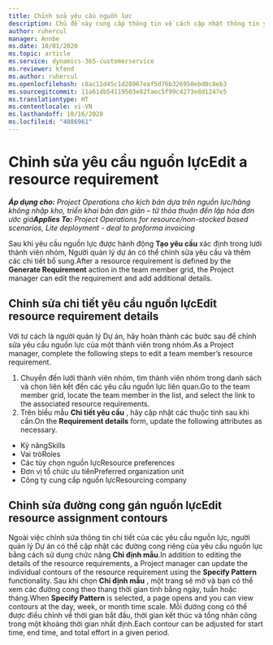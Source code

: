 ```yaml
---
title: Chỉnh sửa yêu cầu nguồn lực
description: Chủ đề này cung cấp thông tin về cách cập nhật thông tin yêu cầu nguồn lực.
author: ruhercul
manager: Annbe
ms.date: 10/01/2020
ms.topic: article
ms.service: dynamics-365-customerservice
ms.reviewer: kfend
ms.author: ruhercul
ms.openlocfilehash: c8ac11d45c1d28967eaf5d76b326950ebd0c8eb3
ms.sourcegitcommit: 11a61db54119503e82faec5f99c4273e8d1247e5
ms.translationtype: HT
ms.contentlocale: vi-VN
ms.lasthandoff: 10/16/2020
ms.locfileid: "4086961"
---
```

# <a name="edit-a-resource-requirement"></a><span data-ttu-id="26593-103">Chỉnh sửa yêu cầu nguồn lực</span><span class="sxs-lookup"><span data-stu-id="26593-103">Edit a resource requirement</span></span>

<span data-ttu-id="26593-104">_**Áp dụng cho:** Project Operations cho kịch bản dựa trên nguồn lực/hàng không nhập kho, triển khai bản đơn giản – từ thỏa thuận đến lập hóa đơn ước giá_</span><span class="sxs-lookup"><span data-stu-id="26593-104">_**Applies To:** Project Operations for resource/non-stocked based scenarios, Lite deployment - deal to proforma invoicing_</span></span>

<span data-ttu-id="26593-105">Sau khi yêu cầu nguồn lực được hành động **Tạo yêu cầu** xác định trong lưới thành viên nhóm, Người quản lý dự án có thể chỉnh sửa yêu cầu và thêm các chi tiết bổ sung.</span><span class="sxs-lookup"><span data-stu-id="26593-105">After a resource requirement is defined by the **Generate Requirement** action in the team member grid, the Project manager can edit the requirement and add additional details.</span></span>

## <a name="edit-resource-requirement-details"></a><span data-ttu-id="26593-106">Chỉnh sửa chi tiết yêu cầu nguồn lực</span><span class="sxs-lookup"><span data-stu-id="26593-106">Edit resource requirement details</span></span>

<span data-ttu-id="26593-107">Với tư cách là người quản lý Dự án, hãy hoàn thành các bước sau để chỉnh sửa yêu cầu nguồn lực của một thành viên trong nhóm.</span><span class="sxs-lookup"><span data-stu-id="26593-107">As a Project manager, complete the following steps to edit a team member’s resource requirement.</span></span>

1. <span data-ttu-id="26593-108">Chuyển đến lưới thành viên nhóm, tìm thành viên nhóm trong danh sách và chọn liên kết đến các yêu cầu nguồn lực liên quan.</span><span class="sxs-lookup"><span data-stu-id="26593-108">Go to the team member grid, locate the team member in the list, and select the link to the associated resource requirements.</span></span>
2. <span data-ttu-id="26593-109">Trên biểu mẫu **Chi tiết yêu cầu** , hãy cập nhật các thuộc tính sau khi cần.</span><span class="sxs-lookup"><span data-stu-id="26593-109">On the **Requirement details** form, update the following attributes as necessary.</span></span>

- <span data-ttu-id="26593-110">Kỹ năng</span><span class="sxs-lookup"><span data-stu-id="26593-110">Skills</span></span>
- <span data-ttu-id="26593-111">Vai trò</span><span class="sxs-lookup"><span data-stu-id="26593-111">Roles</span></span>
- <span data-ttu-id="26593-112">Các tùy chọn nguồn lực</span><span class="sxs-lookup"><span data-stu-id="26593-112">Resource preferences</span></span>
- <span data-ttu-id="26593-113">Đơn vị tổ chức ưu tiên</span><span class="sxs-lookup"><span data-stu-id="26593-113">Preferred organization unit</span></span>
- <span data-ttu-id="26593-114">Công ty cung cấp nguồn lực</span><span class="sxs-lookup"><span data-stu-id="26593-114">Resourcing company</span></span>

## <a name="edit-resource-assignment-contours"></a><span data-ttu-id="26593-115">Chỉnh sửa đường cong gán nguồn lực</span><span class="sxs-lookup"><span data-stu-id="26593-115">Edit resource assignment contours</span></span>

<span data-ttu-id="26593-116">Ngoài việc chỉnh sửa thông tin chi tiết của các yêu cầu nguồn lực, người quản lý Dự án có thể cập nhật các đường cong riêng của yêu cầu nguồn lực bằng cách sử dụng chức năng **Chỉ định mẫu**.</span><span class="sxs-lookup"><span data-stu-id="26593-116">In addition to editing the details of the resource requirements, a Project manager can update the individual contours of the resource requirement using the **Specify Pattern** functionality.</span></span> <span data-ttu-id="26593-117">Sau khi chọn **Chỉ định mẫu** , một trang sẽ mở và bạn có thể xem các đường cong theo thang thời gian tính bằng ngày, tuần hoặc tháng.</span><span class="sxs-lookup"><span data-stu-id="26593-117">When **Specify Pattern** is selected, a page opens and you can view contours at the day, week, or month time scale.</span></span> <span data-ttu-id="26593-118">Mỗi đường cong có thể được điều chỉnh về thời gian bắt đầu, thời gian kết thúc và tổng nhân công trong một khoảng thời gian nhất định.</span><span class="sxs-lookup"><span data-stu-id="26593-118">Each contour can be adjusted for start time, end time, and total effort in a given period.</span></span>